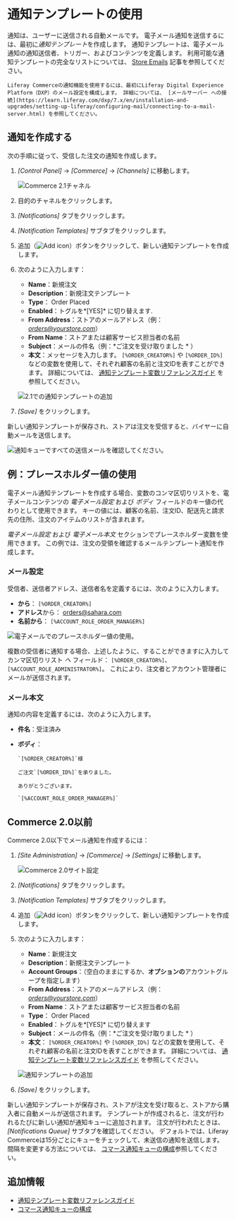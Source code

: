 # 通知テンプレートの使用

通知は、ユーザーに送信される自動メールです。 電子メール通知を送信するには、最初に*通知テンプレート*を作成します。 通知テンプレートは、電子メール通知の通知送信者、トリガー、およびコンテンツを定義します。 利用可能な通知テンプレートの完全なリストについては、 [Store Emails](./store-emails.md#notification-templates) 記事を参照してください。

```{note}
Liferay Commerceの通知機能を使用するには、最初にLiferay Digital Experience Platform（DXP）のメール設定を構成します。 詳細については、 [メールサーバー への接続](https://learn.liferay.com/dxp/7.x/en/installation-and-upgrades/setting-up-liferay/configuring-mail/connecting-to-a-mail-server.html) を参照してください。
```

## 通知を作成する

次の手順に従って、受信した注文の通知を作成します。

1.  *[Control Panel]* → *[Commerce]* → *[Channels]* に移動します。

    ![Commerce 2.1チャネル](./using-notification-templates/images/03.png)

2.  目的のチャネルをクリックします。

3.  *[Notifications]* タブをクリックします。

4.  *[Notification Templates]* サブタブをクリックします。

5.  追加（![Add icon](../../images/icon-add.png)）ボタンをクリックして、新しい通知テンプレートを作成します。

6.  次のように入力します：

      - **Name**：新規注文
      - **Description**：新規注文テンプレート
      - **Type**： Order Placed
      - **Enabled**：トグルを*[YES]* に切り替えます.
      - **From Address**：ストアのメールアドレス（例： *<orders@yourstore.com>*）
      - **From Name**：ストアまたは顧客サービス担当者の名前
      - **Subject**：メールの件名（例：*ご注文を受け取りました * ）
      - **本文**：メッセージを入力します。 `[%ORDER_CREATOR%]` や `[%ORDER_ID%]` などの変数を使用して、それぞれ顧客の名前と注文IDを表すことができます。 詳細については、 [通知テンプレート変数リファレンスガイド](./notification-template-variables-reference-guide.md) を参照してください。

    ![2.1での通知テンプレートの追加](./using-notification-templates/images/02.png)

7.  *[Save]* をクリックします。

新しい通知テンプレートが保存され、ストアは注文を受信すると、バイヤーに自動メールを送信します。

![通知キューですべての送信メールを確認してください。](./using-notification-templates/images/05.png)

## 例：プレースホルダー値の使用

電子メール通知テンプレートを作成する場合、変数のコンマ区切りリストを、電子メールコンテンツの *電子メール設定* および *ボディ* フィールドのキー値の代わりとして使用できます。 キーの値には、顧客の名前、注文ID、配送先と請求先の住所、注文のアイテムのリストが含まれます。

*電子メール設定* および *電子メール本文* セクションでプレースホルダー変数を使用できます。 この例では、注文の受領を確認するメールテンプレート通知を作成します。

### メール設定

受信者、送信者アドレス、送信者名を定義するには、次のように入力します。

  - **から**： `[%ORDER_CREATOR%]`
  - **アドレス**から： <orders@sahara.com>
  - **名前から**： `[%ACCOUNT_ROLE_ORDER_MANAGER%]`

![電子メールでのプレースホルダー値の使用。](./using-notification-templates/images/06.png)

複数の受信者に通知する場合、上述したように、することができますに入力してカンマ区切りリスト *へ* フィールド： `[%ORDER_CREATOR%]`、`[%ACCOUNT_ROLE_ADMINISTRATOR%]`。 これにより、注文者とアカウント管理者にメールが送信されます。

### メール本文

通知の内容を定義するには、次のように入力します。

  - **件名**：受注済み

  - **ボディ**：
    
        `[%ORDER_CREATOR%]`様
        
        ご注文`[%ORDER_ID%]`を承りました。
        
        ありがとうございます。
        
        `[%ACCOUNT_ROLE_ORDER_MANAGER%]`

## Commerce 2.0以前

Commerce 2.0以下でメール通知を作成するには：

1.  *[Site Administration]* → *[Commerce]* → *[Settings]* に移動します。

    ![Commerce 2.0サイト設定](./using-notification-templates/images/04.png)

2.  *[Notifications]* タブをクリックします。

3.  *[Notification Templates]* サブタブをクリックします。

4.  追加（![Add icon](../../images/icon-add.png)）ボタンをクリックして、新しい通知テンプレートを作成します。

5.  次のように入力します：

      - **Name**：新規注文
      - **Description**：新規注文テンプレート
      - **Account Groups**：（空白のままにするか、**オプションの**アカウントグループを指定します）
      - **From Address**：ストアのメールアドレス（例： *<orders@yourstore.com>*）
      - **From Name**：ストアまたは顧客サービス担当者の名前
      - **Type**： Order Placed
      - **Enabled**：トグルを*[YES]* に切り替えます
      - **Subject**：メールの件名（例：*ご注文を受け取りました * ）
      - **本文**： `[%ORDER_CREATOR%]` や `[%ORDER_ID%]` などの変数を使用して、それぞれ顧客の名前と注文IDを表すことができます。 詳細については、 [通知テンプレート変数リファレンスガイド](./notification-template-variables-reference-guide.md) を参照してください。

    ![通知テンプレートの追加](./using-notification-templates/images/01.png)

6.  *[Save]* をクリックします。

新しい通知テンプレートが保存され、ストアが注文を受け取ると、ストアから購入者に自動メールが送信されます。 テンプレートが作成されると、注文が行われるたびに新しい通知が通知キューに追加されます。 注文が行われたときは、*[Notifications Queue]* サブタブを確認してください。 デフォルトでは、Liferay Commerceは15分ごとにキューをチェックして、未送信の通知を送信します。 間隔を変更する方法については、 [コマース通知キューの構成](./configuring-the-commerce-notification-queue.md)参照してください。

## 追加情報

  - [通知テンプレート変数リファレンスガイド](./notification-template-variables-reference-guide.md)
  - [コマース通知キューの構成](./configuring-the-commerce-notification-queue.md)
